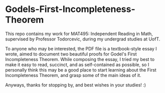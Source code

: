 # Godels-First-Incompleteness-Theorem

This repo contains my work for MAT495: Independent Reading in Math, supervised by Professor Todorcevic, during my undergrad studies at UofT. 

To anyone who may be interested, the PDF file is a textbook-style essay I wrote, aimed to document two beautiful proofs for Godel's First Incompleteness Theorem. While composing the essay, I tried my best to make it easy to read, succinct, and as self-contained as possible, so I personally think this may be a good place to start learning about the First Incompleteness Theorem, and grasp some of the main ideas of it.

Anyways, thanks for stopping by, and best wishes in your studies!   :)
